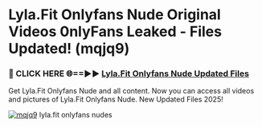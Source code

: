 # Lyla.Fit Onlyfans Nude Original Videos 0nlyFans Leaked - Files Updated! (mqjq9)

<h3>🔴 CLICK HERE 🌐==►► <a href="https://tinyurl.com/ms9xzufz" rel="nofollow">Lyla.Fit Onlyfans Nude Updated Files</a></h3>

Get Lyla.Fit Onlyfans Nude and all content. Now you can access all videos and pictures of Lyla.Fit Onlyfans Nude. New Updated Files 2025!

[![mqjq9](https://i.imgur.com/ppqm5kG.gif)](https://tinyurl.com/ms9xzufz)
lyla.fit onlyfans nudes